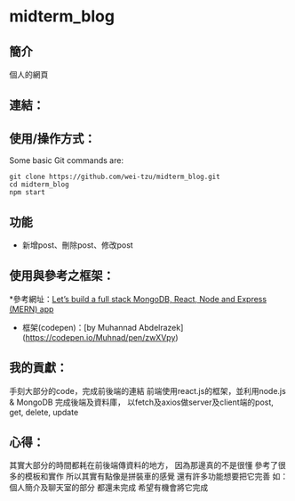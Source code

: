 # midterm_blog
## 簡介
個人的網頁 
## 連結：

## 使用/操作方式：
  Some basic Git commands are:
```
git clone https://github.com/wei-tzu/midterm_blog.git
cd midterm_blog
npm start
```
## 功能
* 新增post、刪除post、修改post

## 使用與參考之框架：
 *參考網址：[Let’s build a full stack MongoDB, React, Node and Express (MERN) app](https://medium.com/javascript-in-plain-english/full-stack-mongodb-react-node-js-express-js-in-one-simple-app-6cc8ed6de274)
 * 框架(codepen)：[by Muhannad Abdelrazek] (https://codepen.io/Muhnad/pen/zwXVpy)
## 我的貢獻：
手刻大部分的code，完成前後端的連結
前端使用react.js的框架，並利用node.js & MongoDB 完成後端及資料庫，
以fetch及axios做server及client端的post, get, delete, update
## 心得：
其實大部分的時間都耗在前後端傳資料的地方，
因為那邊真的不是很懂
參考了很多的模板和實作
所以其實有點像是拼裝車的感覺
還有許多功能想要把它完善
如：個人簡介及聊天室的部分
都還未完成
希望有機會將它完成
